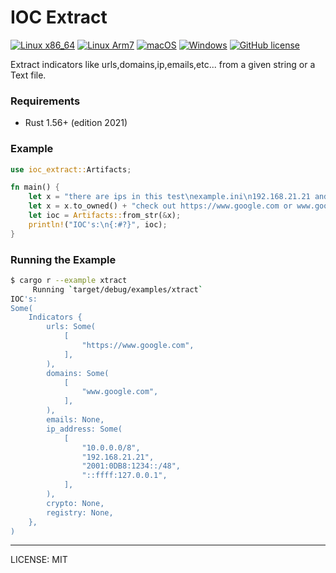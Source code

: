 # IOC Extract
[![Linux x86_64](https://github.com/marirs/ioc_extract-rs/actions/workflows/linux_x86_64.yml/badge.svg)](https://github.com/marirs/ioc_extract-rs/actions/workflows/linux_x86_64.yml)
[![Linux Arm7](https://github.com/marirs/ioc_extract-rs/actions/workflows/linux_arm.yml/badge.svg)](https://github.com/marirs/ioc_extract-rs/actions/workflows/linux_arm.yml)
[![macOS](https://github.com/marirs/ioc_extract-rs/actions/workflows/macos.yml/badge.svg)](https://github.com/marirs/ioc_extract-rs/actions/workflows/macos.yml)
[![Windows](https://github.com/marirs/ioc_extract-rs/actions/workflows/windows.yml/badge.svg)](https://github.com/marirs/ioc_extract-rs/actions/workflows/windows.yml)
[![GitHub license](https://img.shields.io/github/license/marirs/ioc_extract-rs)](https://github.com/marirs/ioc_extract-rs/blob/master/LICENSE)

Extract indicators like urls,domains,ip,emails,etc... from a given string or a Text file.

### Requirements

- Rust 1.56+ (edition 2021)

### Example
```rust
use ioc_extract::Artifacts;

fn main() {
    let x = "there are ips in this test\nexample.ini\n192.168.21.21 and ::ffff:127.0.0.1\nthe cidrs are:\n2001:0DB8:1234::/48 and \n10.0.0.0/8\n\n";
    let x = x.to_owned() + "check out https://www.google.com or www.google.com";
    let ioc = Artifacts::from_str(&x);
    println!("IOC's:\n{:#?}", ioc);
}
```

### Running the Example
```bash
$ cargo r --example xtract
     Running `target/debug/examples/xtract`
IOC's:
Some(
    Indicators {
        urls: Some(
            [
                "https://www.google.com",
            ],
        ),
        domains: Some(
            [
                "www.google.com",
            ],
        ),
        emails: None,
        ip_address: Some(
            [
                "10.0.0.0/8",
                "192.168.21.21",
                "2001:0DB8:1234::/48",
                "::ffff:127.0.0.1",
            ],
        ),
        crypto: None,
        registry: None,
    },
)
```

---
LICENSE: MIT